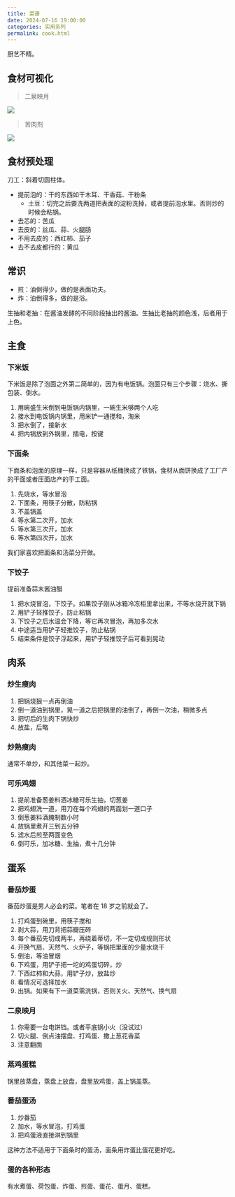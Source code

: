 ```yaml
---
title: 菜谱
date: 2024-07-16 19:00:00
categories: 实用系列
permalink: cook.html
---
```


厨艺不精。

<!--more-->

## 食材可视化

> 二泉映月

<img src="/blog/images/cook-1.webp">

> 苦肉剂

<img src="/blog/images/cook-2.webp">

## 食材预处理

刀工：斜着切圆柱体。

- 提前泡的：干的东西如干木耳、干香菇、干粉条
  - 土豆：切完之后要洗两道把表面的淀粉洗掉，或者提前泡水里。否则炒的时候会粘锅。
- 去芯的：苦瓜
- 去皮的：丝瓜、蒜、火腿肠
- 不用去皮的：西红柿、茄子
- 去不去皮都行的：黄瓜

## 常识

- 煎：油倒得少，做的是表面功夫。
- 炸：油倒得多，做的是浴。

生抽和老抽：在酱油发酵的不同阶段抽出的酱油。生抽比老抽的颜色浅，后者用于上色。

## 主食

### 下米饭

下米饭是除了泡面之外第二简单的，因为有电饭锅。泡面只有三个步骤：烧水、撕包装、倒水。

1. 用碗盛生米倒到电饭锅内锅里，一碗生米够两个人吃
2. 接水到电饭锅内锅里，用米铲一通搅和，淘米
3. 把水倒了，接新水
4. 把内锅放到外锅里，插电，按键

### 下面条

下面条和泡面的原理一样，只是容器从纸桶换成了铁锅，食材从面饼换成了工厂产的干面或者压面店产的手工面。

1. 先烧水，等水冒泡
2. 下面条，用筷子分散，防粘锅
3. 不盖锅盖
4. 等水第二次开，加水
5. 等水第三次开，加水
6. 等水第四次开，加水

我们家喜欢把面条和汤菜分开做。

### 下饺子

提前准备蒜末酱油醋

1. 把水烧冒泡，下饺子。如果饺子刚从冰箱冷冻柜里拿出来，不等水烧开就下锅
2. 用铲子轻推饺子，防止粘锅
3. 下饺子之后水温会下降，等它再次冒泡，再加多次水
4. 中途适当用铲子轻推饺子，防止粘锅
5. 结束条件是饺子浮起来，用铲子轻推饺子后可看到晃动

## 肉系

### 炒生瘦肉

1. 把锅烧狠一点再倒油
2. 倒一道油到锅里，晃一道之后把锅里的油倒了，再倒一次油，稍微多点
3. 把切后的生肉下锅快炒
4. 放盐，后略

### 炒熟瘦肉

通常不单炒，和其他菜一起炒。

### 可乐鸡翅

1. 提前准备葱姜料酒冰糖可乐生抽，切葱姜
2. 把鸡翅洗一道，用刀在每个鸡翅的两面划一道口子
3. 倒葱姜料酒腌制数小时
4. 放锅里煮开三到五分钟
5. 滤水后煎至两面变色
6. 倒可乐，加冰糖、生抽，煮十几分钟

## 蛋系

### 番茄炒蛋

番茄炒蛋是男人必会的菜。笔者在 18 岁之前就会了。

1. 打鸡蛋到碗里，用筷子搅和
2. 剥大蒜，用刀背把蒜瓣压碎
3. 每个番茄先切成两半，再绕着蒂切，不一定切成规则形状
4. 开换气扇、天然气、火炉子，等锅把里面的少量水烧干
5. 倒油，等油冒烟
6. 下鸡蛋，用铲子把一坨的鸡蛋切碎，炒
7. 下西红柿和大蒜，用铲子炒，放盐炒
8. 看情况可选择加水
9. 出锅。如果有下一道菜需洗锅，否则关火、天然气、换气扇

### 二泉映月

1. 你需要一台电饼铛。或者平底锅小火（没试过）
2. 切火腿、倒点油摆盘、打鸡蛋、撒上葱花香菜
3. 注意翻面

### 蒸鸡蛋糕

锅里放蒸盘，蒸盘上放盘，盘里放鸡蛋，盖上锅盖蒸。

### 番茄蛋汤

1. 炒番茄
2. 加水，等水冒泡，打鸡蛋
3. 把鸡蛋液直接淋到锅里

这种方法不适用于下面条时的蛋汤，面条用炸蛋比蛋花更好吃。

### 蛋的各种形态

有水煮蛋、荷包蛋、炸蛋、煎蛋、蛋花、蛋月、蛋糕。
